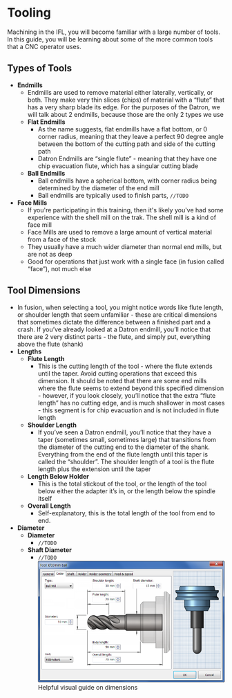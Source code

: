 
# Tooling

Machining in the IFL, you will become familiar with a large number of tools. In this guide, you will be learning about some of the more common tools that a CNC operator uses.

## Types of Tools

- **Endmills**
  - Endmills are used to remove material either laterally, vertically, or both. They make very thin slices (chips) of material with a “flute” that has a very sharp blade its edge. For the purposes of the Datron, we will talk about 2 endmills, because those are the only 2 types we use  
  - **Flat Endmills**
    - As the name suggests, flat endmills have a flat bottom, or 0 corner radius, meaning that they leave a perfect 90 degree angle between the bottom of the cutting path and side of the cutting path
    - Datron Endmills are “single flute” - meaning that they have one chip evacuation flute, which has a singular cutting blade
  - **Ball Endmills**
    - Ball endmills have a spherical bottom, with corner radius being determined by the diameter of the end mill
    - Ball endmills are typically used to finish parts, `//TODO`
- **Face Mills**
  - If you're participating in this training, then it's likely you've had some experience with the shell mill on the trak. The shell mill is a kind of face mill
  - Face Mills are used to remove a large amount of vertical material from a face of the stock
  - They usually have a much wider diameter than normal end mills, but are not as deep
  - Good for operations that just work with a single face (in fusion called “face”), not much else

## Tool Dimensions

- In fusion, when selecting a tool, you might notice words like flute length, or shoulder length that seem unfamiliar - these are critical dimensions that sometimes dictate the difference between a finished part and a crash. If you’ve already looked at a Datron endmill, you’ll notice that there are 2 very distinct parts - the flute, and simply put, everything above the flute (shank)
- **Lengths**
  - **Flute Length**
    - This is the cutting length of the tool - where the flute extends until the taper. Avoid cutting operations that exceed this dimension. It should be noted that there are some end mills where the flute seems to extend beyond this specified dimension - however, if you look closely, you’ll notice that the extra “flute length” has no cutting edge, and is much shallower in most cases - this segment is for chip evacuation and is not included in flute length
  - **Shoulder Length**
    - If you’ve seen a Datron endmill, you’ll notice that they have a taper (sometimes small, sometimes large) that transitions from the diameter of the cutting end to the diameter of the shank. Everything from the end of the flute length until this taper is called the “shoulder”. The shoulder length of a tool is the flute length plus the extension until the taper
  - **Length Below Holder**
    - This is the total stickout of the tool, or the length of the tool below either the adapter it’s in, or the length below the spindle itself
  - **Overall Length**
    - Self-explanatory, this is the total length of the tool from end to end.
- **Diameter**
  - **Diameter**
    - `//TODO`
  - **Shaft Diameter**
    - `//TODO`
![](assets/tooling.png)
Helpful visual guide on dimensions
